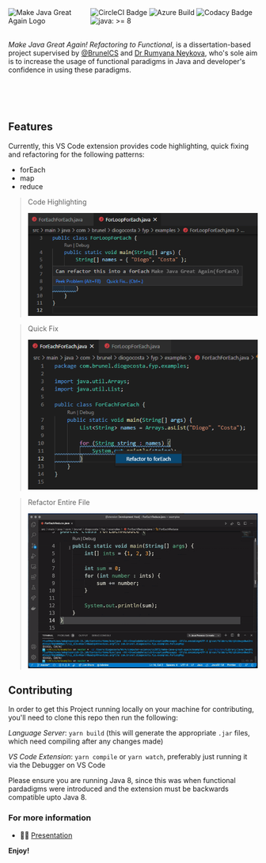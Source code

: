<img align="left" width="33%" src="https://raw.githubusercontent.com/DiogoTheCoder/make-java-great-again/master/MJGA.png" alt="Make Java Great Again Logo">

<div>
    <img src="https://circleci.com/gh/DiogoTheCoder/make-java-great-again.svg?style=svg" alt="CircleCI Badge" />
    <img src="https://dev.azure.com/DiogoTheCoder/Make%20Java%20Great%20Again/_apis/build/status/DiogoTheCoder.make-java-great-again?branchName=master" alt="Azure Build" />
    <img src="https://app.codacy.com/project/badge/Grade/1eb2d5878dd44a12a8a12d7e9fce3e38" alt="Codacy Badge" />
    <img src="https://aoindustries.com/ao-badges/java-8.svg" alt="java: &gt;= 8" />
</div>

<br />

_Make Java Great Again! Refactoring to Functional_, is a dissertation-based project supervised by [@BrunelCS](https://github.com/BrunelCS) and [Dr Rumyana Neykova](https://www.brunel.ac.uk/people/rumyana-neykova), who's sole aim is to increase the usage of functional paradigms in Java and developer's confidence in using these paradigms.

<br />
<br />
<br />

## Features

Currently, this VS Code extension provides code highlighting, quick fixing and refactoring for the following patterns:
*   forEach
*   map
*   reduce

> Code Highlighting
> 
> ![Code Highlighting](examples/foreach-codehighlight.png)

> Quick Fix
> 
> ![Quick Fix](examples/foreach-quickfix.png)

> Refactor Entire File
>
> ![Refactor](examples/reduce-refactorfile.gif)

## Contributing

In order to get this Project running locally on your machine for contributing, you'll need to clone this repo then run the following:

_Language Server_: `yarn build` (this will generate the appropriate `.jar` files, which need compiling after any changes made)

_VS Code Extension_: `yarn compile` or `yarn watch`, preferably just running it via the Debugger on VS Code

Please ensure you are running Java 8, since this was when functional pardadigms were introduced and the extension must be backwards compatible upto Java 8.

### For more information

*   👨‍🏫 [Presentation](https://docs.google.com/presentation/d/1_jPc1FcllnkuTHoz4-MZNqDyj8vIujrTlvCh0h7rGds/edit?usp=sharing)

**Enjoy!**
